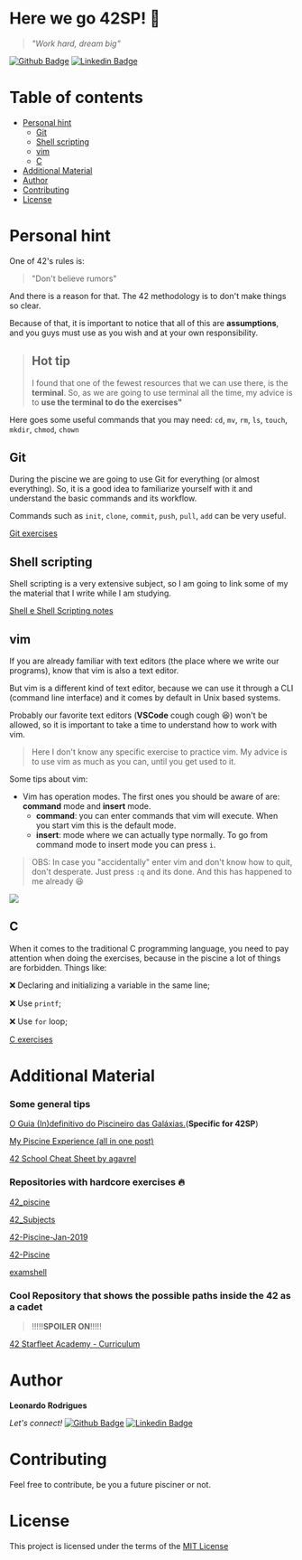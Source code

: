 

# Here we go 42SP! :rocket:
> *"Work hard, dream big"*

[![Github Badge](https://img.shields.io/badge/-Github-000?style=flat-square&logo=Github&logoColor=white&link=https://github.com/leeorf)](https://github.com/leeorf)
[![Linkedin Badge](https://img.shields.io/badge/-LinkedIn-blue?style=flat-square&logo=Linkedin&logoColor=white&link=https://www.linkedin.com/in/leonardof/)](https://www.linkedin.com/in/leonardorodriguesf/)

# Table of contents

* [Personal hint](#personal-hint)
    * [Git](#git)
    * [Shell scripting](#shell-scripting)
    * [vim](#vim)
    * [C](#c)
* [Additional Material](#additional-material)
* [Author](#author)
* [Contributing](#contributing)
* [License](#license)

# Personal hint

One of 42's rules is:

> "Don't believe rumors"

And there is a reason for that. The 42 methodology is to don't make things so clear.

Because of that, it is important to notice that all of this are **assumptions**, and you guys must use as you wish and at your own responsibility.

>## Hot tip
>I found that one of the fewest resources that we can use there, is the **terminal**. So, as we are going to use terminal all the time, my advice is to **use the terminal to do the exercises"**

Here goes some useful commands that you may need: `cd`, `mv`, `rm`, `ls`, `touch`, `mkdir`, `chmod`, `chown`

## Git

During the piscine we are going to use Git for everything (or almost everything). So, it is a good idea to familiarize yourself with it and understand the basic commands and its workflow.

Commands such as `init`, `clone`, `commit`, `push`, `pull`, `add` can be very useful.

[Git exercises](/git)

## Shell scripting

Shell scripting is a very extensive subject, so I am going to link some of my the material that I write while I am studying.

[Shell e Shell Scripting notes](https://www.notion.so/Shell-b8f6cdefdda749a5acdef0d2d3e03ec5) 


## vim

If you are already familiar with text editors (the place where we write our programs), know that vim is also a text editor.

But vim is a different kind of text editor, because we can use it through a CLI (command line interface) and it comes by default in Unix based systems.

Probably our favorite text editors (**VSCode** cough cough :satisfied:) won't be allowed, so it is important to take a time to understand how to work with vim.

> Here I don't know any specific exercise to practice vim. My advice is to use vim as much as you can, until you get used to it.

Some tips about vim:

- Vim has operation modes. The first ones you should be aware of are: **command** mode and **insert** mode.
	- **command**: you can enter commands that vim will execute. When you start vim this is the default mode.
	- **insert**: mode where we can actually type normally. To go from command mode to insert mode you can press `i`.

>OBS: In case you "accidentally" enter vim and don't know how to quit, don't desperate. Just press `:q` and its done. And this has happened to me already :laughing:

![](https://pics.me.me/vim-68280725.png)

## C

When it comes to the traditional C programming language, you need to pay attention when doing the exercises, because in the piscine a lot of things are forbidden. Things like:

:x: Declaring and initializing a variable in the same line;

:x: Use `printf`;

:x: Use `for` loop;

[C exercises](/C)

# Additional Material

### Some general tips

[O Guia (In)definitivo do Piscineiro das Galáxias.](https://medium.com/@italobalbino/o-guia-in-definitivo-do-piscineiro-das-gal%C3%A1xias-4f3a3baa6327)(**Specific for 42SP**) 

[My Piscine Experience (all in one post)](https://medium.com/@themichaelbrave/my-piscine-experience-all-in-one-post-85671e0bf307)

[42 School Cheat Sheet by agavrel](https://github.com/agavrel/42_CheatSheet)

### Repositories with hardcore exercises :fire:

[42_piscine](https://github.com/MrRobb/42_piscine)

[42_Subjects](https://github.com/Binary-Hackers/42_Subjects/tree/master/01_Piscines/C/EN)

[42-Piscine-Jan-2019](https://github.com/Manmeet2018/42-Piscine-Jan-2019)

[42-Piscine](https://github.com/Sbk3824/42-Piscine)

[examshell](https://github.com/gcamerli/examshell)

### Cool Repository that shows the possible paths inside the 42 as a cadet
> !!!!!**SPOILER ON**!!!!!

[42 Starfleet Academy - Curriculum](https://github.com/psprawka/42_Projects)




# Author

**Leonardo Rodrigues**

*Let's connect!* 
[![Github Badge](https://img.shields.io/badge/-Github-000?style=flat-square&logo=Github&logoColor=white&link=https://github.com/leeorf)](https://github.com/leeorf)
[![Linkedin Badge](https://img.shields.io/badge/-LinkedIn-blue?style=flat-square&logo=Linkedin&logoColor=white&link=https://www.linkedin.com/in/leonardof/)](https://www.linkedin.com/in/leonardorodriguesf/)


# Contributing

Feel free to contribute, be you a future pisciner or not.

# License
This project is licensed under the terms of the [MIT License](./LICENSE)
